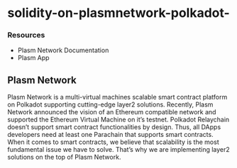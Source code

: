 # solidity-on-plasmnetwork-polkadot-

### Resources
- Plasm Network Documentation
- Plasm App


## Plasm Network
Plasm Network is a multi-virtual machines scalable smart contract platform on Polkadot supporting cutting-edge layer2 solutions. Recently, Plasm Network announced the vision of an Ethereum compatible network and supported the Ethereum Virtual Machine on it’s testnet. Polkadot Relaychain doesn’t support smart contract functionalities by design. Thus, all DApps developers need at least one Parachain that supports smart contracts. When it comes to smart contracts, we believe that scalability is the most fundamental issue we have to solve. That’s why we are implementing layer2 solutions on the top of Plasm Network.
